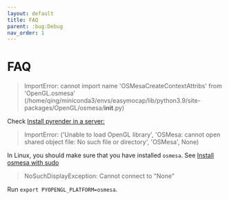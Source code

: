 ```yaml
---
layout: default
title: FAQ
parent: :bug:Debug
nav_order: 1
---
```


# FAQ

> ImportError: cannot import name 'OSMesaCreateContextAttribs' from 'OpenGL.osmesa' (/home/qing/miniconda3/envs/easymocap/lib/python3.9/site-packages/OpenGL/osmesa/__init__.py)

Check [Install pyrender in a server:](https://chingswy.github.io/easymocap-public-doc/install/install_vis3d.html)

> ImportError: ('Unable to load OpenGL library', 'OSMesa: cannot open shared object file: No such file or directory', 'OSMesa', None)

In Linux, you should make sure that you have installed `osmesa`. See [Install osmesa with sudo](https://chingswy.github.io/easymocap-public-doc/install/install_vis3d.html)

> NoSuchDisplayException: Cannot connect to "None"

Run `export PYOPENGL_PLATFORM=osmesa`.

